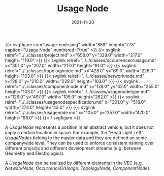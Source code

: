 ﻿---
title: Usage Node
toc: false
type: specs
layout: diagram
date: "2021-11-30"
draft: false
specification: VEC
version: 2.0.0-rc1
documentType: "Recommendation"
elementType: Diagram
classes:
  - Project
  - OccurrenceOrUsage
  - TopologyNode
  - NetworkNode
  - ComponentNode
  - UsageNodeType
  - UsageNodeSpecification
  - UsageNode
menu:
  VEC-2.0.0-rc1:    
    parent: key-concepts
    identifier: key-concepts/usage-node
    weight: 1001005 

# Prev/next pager order (if `docs_section_pager` enabled in `params.toml`)
weight: 1001005
---
{{< svgfigure src="usage-node.png" width="889" height="773" caption="Usage Node" numbered="true" >}}
  {{< svglink relref="../../classes/project.md" x="658.0" y="329.0" width="217.0" height="118.0" >}}
  {{< svglink relref="../../classes/occurrenceorusage.md" x="301.0" y="207.0" width="217.0" height="91.0" >}}
  {{< svglink relref="../../classes/topologynode.md" x="428.0" y="69.0" width="226.0" height="103.0" >}}
  {{< svglink relref="../../classes/networknode.md" x="28.0" y="210.0" width="229.0" height="103.0" >}}
  {{< svglink relref="../../classes/componentnode.md" x="126.0" y="42.0" width="255.0" height="103.0" >}}
  {{< svglink relref="../../classes/usagenodetype.md" x="126.0" y="497.0" width="105.0" height="262.0" >}}
  {{< svglink relref="../../classes/usagenodespecification.md" x="301.0" y="518.0" width="274.0" height="43.0" >}}
  {{< svglink relref="../../classes/usagenode.md" x="105.0" y="357.0" width="470.0" height="98.0" >}}
{{< / svgfigure >}}
<p> A <i>UsageNode</i> represents a position in an abstract vehicle, but it does not imply a certain location in space. For example, the &quot;Head Light Left&quot;. <i>UsageNodes</i> belong to the master data and they are defined on some companywide level. They can be used to enforce consistent naming over different projects and different development streams (e.g. between Geometry and Electrologics).      </p>      <p> A <i>UsageNode</i> can be realized by different elements in the VEC (e.g. <i>NetworkNode, OccurrenceOrUsage, TopologyNode, ComponentNode</i>).      </p>